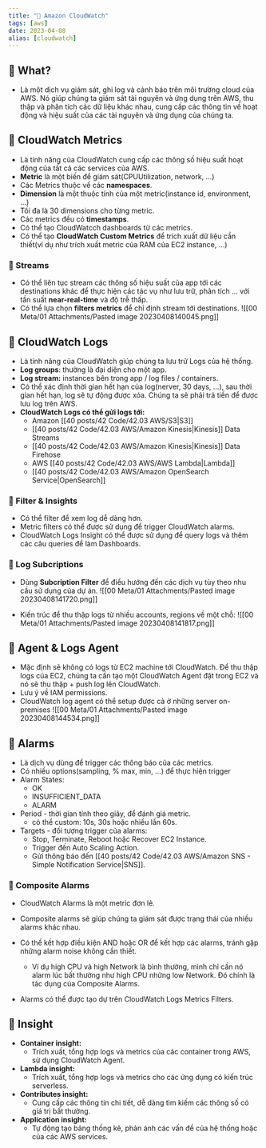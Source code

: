 ```yaml
---
title: "🌱 Amazon CloudWatch"
tags: [aws]
date: 2023-04-08
alias: [cloudwatch]
---
```


## 🌿 What?
- Là một dịch vụ giám sát, ghi log và cảnh báo trên môi trường cloud của AWS. Nó giúp chúng ta giám sát tài nguyên và ứng dụng trên AWS, thu thập và phân tích các dữ liệu khác nhau, cung cấp các thông tin về hoạt động và hiệu suất của các tài nguyên và ứng dụng của chúng ta.

## 🌿 CloudWatch Metrics
- Là tính năng của CloudWatch cung cấp các thông số hiệu suất hoạt động của tất cả các services của AWS.
- **Metric** là một biến để giám sát(CPUUtilization, network, ...)
- Các Metrics thuộc về các **namespaces**.
- **Dimension** là một thuộc tính của một metric(instance id, environment, ...)
- Tối đa là 30 dimensions cho từng metric.
- Các metrics đều có **timestamps**.
- Có thể tạo CloudWatcch dashboards từ các metrics.
- Có thể tạo **CloudWatch Custom Metrics** để trích xuất dữ liệu cần thiết(ví dụ như trích xuất metric của RAM của EC2 instance, ...)

### 🌱 Streams
- Có thể liên tục stream các thông số hiệu suất của app tới các destinations khác để thực hiện các tác vụ như lưu trữ, phân tích ... với tần suất **near-real-time** và độ trễ thấp.
- Có thể lựa chọn **filters metrics** để chỉ định stream tới destinations.
![[00 Meta/01 Attachments/Pasted image 20230408140045.png]]

## 🌿 CloudWatch Logs
- Là tính năng của CloudWatch giúp chúng ta lưu trữ Logs của hệ thống.
- **Log groups**: thường là đại diện cho một app.
- **Log stream:** instances bên trong app / log files / containers.
- Có thể xác định thời gian hết hạn của log(nerver, 30 days, ...), sau thời gian hết hạn, log sẽ tự động được xóa. Chúng ta sẽ phải trả tiền để được lưu log trên AWS.
- **CloudWatch Logs có thể gửi logs tới:**
	- Amazon [[40 posts/42 Code/42.03 AWS/S3|S3]]
	- [[40 posts/42 Code/42.03 AWS/Amazon Kinesis|Kinesis]] Data Streams
	- [[40 posts/42 Code/42.03 AWS/Amazon Kinesis|Kinesis]] Data Firehose
	- AWS [[40 posts/42 Code/42.03 AWS/AWS Lambda|Lambda]]
	- [[40 posts/42 Code/42.03 AWS/Amazon OpenSearch Service|OpenSearch]]

### 🌱 Filter & Insights
- Có thể filter để xem log dễ dàng hơn.
- Metric filters có thể được sử dụng để trigger CloudWatch alarms.
- CloudWatch Logs Insight có thể được sử dụng để query logs và thêm các câu queries để làm Dashboards.

### 🌱 Log Subcriptions
- Dùng **Subcription Filter** để điều hướng đến các dịch vụ tùy theo nhu cầu sử dụng của dự án.
![[00 Meta/01 Attachments/Pasted image 20230408141720.png]]

- Kiến trúc để thu thập logs từ nhiều accounts, regions về một chỗ:
![[00 Meta/01 Attachments/Pasted image 20230408141817.png]]

## 🌿 Agent & Logs Agent
- Mặc định sẽ không có logs từ EC2 machine tới CloudWatch. Để thu thập logs của EC2, chúng ta cần tạo một CloudWatch Agent đặt trong EC2 và nó sẽ thu thập + push log lên CloudWatch.
- Lưu ý về IAM permissions.
- CloudWatch log agent có thể setup được cả ở những server on-premises
![[00 Meta/01 Attachments/Pasted image 20230408144534.png]]

## 🌿 Alarms
- Là dịch vụ dùng để trigger các thông báo của các metrics.
- Có nhiều options(sampling, % max, min, ...) để thực hiện trigger
- Alarm States:
	- OK
	- INSUFFICIENT_DATA
	- ALARM
- Period - thời gian tính theo giây, để đánh giá metric.
	- có thể custom: 10s, 30s hoặc nhiều lần 60s.
- Targets - đối tượng trigger của alarms:
	- Stop, Terminate, Reboot hoặc Recover EC2 Instance.
	- Trigger đến Auto Scaling Action.
	- Gửi thông báo đến [[40 posts/42 Code/42.03 AWS/Amazon SNS - Simple Notification Service|SNS]].

### 🌱 Composite Alarms
- CloudWatch Alarms là một metric đơn lẻ.
- Composite alarms sẽ giúp chúng ta giám sát được trạng thái của nhiều alarms khác nhau.
- Có thể kết hợp điều kiện AND hoặc OR để kết hợp các alarms, tránh gặp những alarm noise không cần thiết.
	- Ví dụ high CPU và high Network là bình thường, mình chỉ cần nó alarm lúc bất thường như high CPU những low Network. Đó chính là tác dụng của Composite Alarms.

- Alarms có thể được tạo dự trên CloudWatch Logs Metrics Filters.

## 🌿 Insight
- **Container insight:**
	- Trích xuất, tổng hợp logs và metrics của các container trong AWS, sử dụng CloudWatch Agent.
- **Lambda insight:**
	- Trích xuất, tổng hợp logs và metrics cho các ứng dụng có kiến trúc serverless.
- **Contributes insight:**
	- Cung cấp các thông tin chi tiết, dễ dàng tìm kiếm các thông số có giá trị bất thường.
- **Application insight:**
	- Tự động tạo bảng thống kê, phản ánh các vấn đề của hệ thống hoặc của các AWS services.


